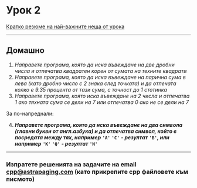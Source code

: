 # Урок 2

[Кратко резюме на най-важните неща от урока](http://cpp.sh/9xsqi/)

--------------------

## Домашно

1. *Направете програма, която да иска въвеждане на две дробни числа и отпечатва квадратен корен от сумата на техните квадрати*
2. *Направете програма, която да иска въвеждане на парична сума в лева (като дробно число с 2 знака след точката) и да отпечата колко е 9.35 процента от тази сума, с точност до 1 стотинка*
3. *Направете програма, която иска въвеждане на 2 числа и отпечатва 1 ако тяхната сума се дели на 7 или отпечатва 0 ако не се дели на 7*

За по-напреднали:

4. **_Направете програма, която да иска въвеждане на два символа (главни букви от англ.азбука) и да отпечатва символ, който е посредата между тях, например_** **`'A'`** **`'C'`** **_- резултат_** **`'B'`_, или например_** **`'K'`** **`'Q'`** **_- резултат_** **`'N'`**

--------------------

### Изпратете решенията на задачите на email cpp@astrapaging.com (като прикрепите cpp файловете към писмото)
